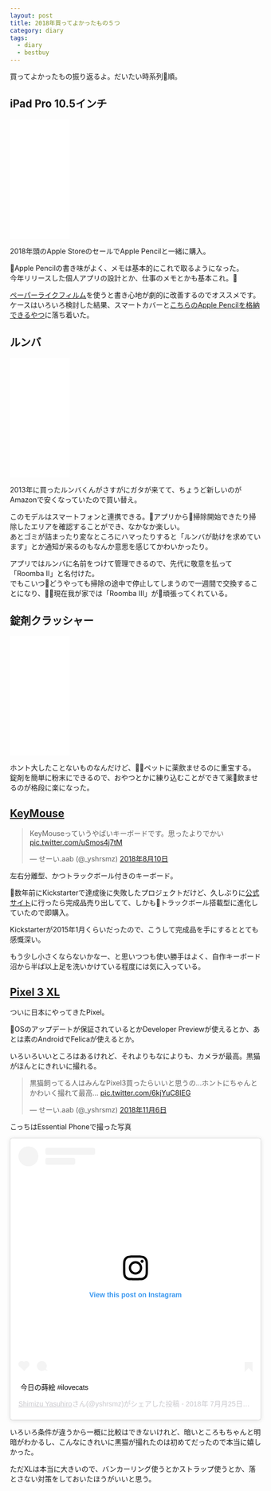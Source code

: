 ```yaml
---
layout: post
title: 2018年買ってよかったもの５つ
category: diary
tags:
  - diary
  - bestbuy
---
```



買ってよかったもの振り返るよ。だいたい時系列順。

## iPad Pro 10.5インチ

<iframe style="width:120px;height:240px;" marginwidth="0" marginheight="0" scrolling="no" frameborder="0" src="//rcm-fe.amazon-adsystem.com/e/cm?lt1=_blank&bc1=000000&IS2=1&bg1=FFFFFF&fc1=000000&lc1=0000FF&t=yslibr4ry-22&language=ja_JP&o=9&p=8&l=as4&m=amazon&f=ifr&ref=as_ss_li_til&asins=B0736V1QHQ&linkId=df4d946e0bae5839e3d8540df2fa1b69"></iframe>

2018年頭のApple StoreのセールでApple Pencilと一緒に購入。

Apple Pencilの書き味がよく、メモは基本的にこれで取るようになった。  
今年リリースした個人アプリの設計とか、仕事のメモとかも基本これ。

[ペーパーライクフィルム](https://amzn.to/2rlPVBr)を使うと書き心地が劇的に改善するのでオススメです。  
ケースはいろいろ検討した結果、スマートカバーと[こちらのApple Pencilを格納できるやつ](https://amzn.to/2RwKYkR)に落ち着いた。


## ルンバ

<iframe style="width:120px;height:240px;" marginwidth="0" marginheight="0" scrolling="no" frameborder="0" src="//rcm-fe.amazon-adsystem.com/e/cm?lt1=_blank&bc1=000000&IS2=1&bg1=FFFFFF&fc1=000000&lc1=0000FF&t=yslibr4ry-22&language=ja_JP&o=9&p=8&l=as4&m=amazon&f=ifr&ref=as_ss_li_til&asins=B079P94M3K&linkId=02c0360eaa315a4913c48a1d5b2a3a99"></iframe>

2013年に買ったルンバくんがさすがにガタが来てて、ちょうど新しいのがAmazonで安くなっていたので買い替え。

このモデルはスマートフォンと連携できる。アプリから掃除開始できたり掃除したエリアを確認することができ、なかなか楽しい。  
あとゴミが詰まったり変なところにハマったりすると「ルンバが助けを求めています」とか通知が来るのもなんか意思を感じてかわいかったり。

アプリではルンバに名前をつけて管理できるので、先代に敬意を払って「Roomba II」と名付けた。  
でもこいつどうやっても掃除の途中で停止してしまうので一週間で交換することになり、現在我が家では「Roomba III」が頑張ってくれている。

## 錠剤クラッシャー

<iframe style="width:120px;height:240px;" marginwidth="0" marginheight="0" scrolling="no" frameborder="0" src="//rcm-fe.amazon-adsystem.com/e/cm?lt1=_blank&bc1=000000&IS2=1&bg1=FFFFFF&fc1=000000&lc1=0000FF&t=yslibr4ry-22&language=ja_JP&o=9&p=8&l=as4&m=amazon&f=ifr&ref=as_ss_li_til&asins=B003E1EZQM&linkId=d73ae1c16653671b8ed4bcdf2442eee8"></iframe>

ホント大したことないものなんだけど、ペットに薬飲ませるのに重宝する。  
錠剤を簡単に粉末にできるので、おやつとかに練り込むことができて薬飲ませるのが格段に楽になった。

## [KeyMouse](https://www.keymouse.com/)

<blockquote class="twitter-tweet" data-lang="ja"><p lang="ja" dir="ltr">KeyMouseっていうやばいキーボードです。思ったよりでかい <a href="https://t.co/uSmos4j7tM">pic.twitter.com/uSmos4j7tM</a></p>&mdash; せーい.aab (@_yshrsmz) <a href="https://twitter.com/_yshrsmz/status/1027854390911070208?ref_src=twsrc%5Etfw">2018年8月10日</a></blockquote>
<script async src="https://platform.twitter.com/widgets.js" charset="utf-8"></script>

左右分離型、かつトラックボール付きのキーボード。

数年前にKickstarterで達成後に失敗したプロジェクトだけど、久しぶりに[公式サイト](https://www.keymouse.com/)に行ったら完成品売り出してて、しかもトラックボール搭載型に進化していたので即購入。

Kickstarterが2015年1月くらいだったので、こうして完成品を手にするととても感慨深い。

もう少し小さくならないかなー、と思いつつも使い勝手はよく、自作キーボード沼から半ば以上足を洗いかけている程度には気に入っている。


## [Pixel 3 XL](https://store.google.com/product/pixel_3)

ついに日本にやってきたPixel。

OSのアップデートが保証されているとかDeveloper Previewが使えるとか、あとは素のAndroidでFelicaが使えるとか。

いろいろいいところはあるけれど、それよりもなによりも、カメラが最高。黒猫がほんとにきれいに撮れる。

<blockquote class="twitter-tweet" data-lang="ja"><p lang="ja" dir="ltr">黒猫飼ってる人はみんなPixel3買ったらいいと思うの…ホントにちゃんとかわいく撮れて最高… <a href="https://t.co/6kjYuC8IEG">pic.twitter.com/6kjYuC8IEG</a></p>&mdash; せーい.aab (@_yshrsmz) <a href="https://twitter.com/_yshrsmz/status/1059830936634744832?ref_src=twsrc%5Etfw">2018年11月6日</a></blockquote>


こっちはEssential Phoneで撮った写真

<blockquote class="instagram-media" data-instgrm-captioned data-instgrm-permalink="https://www.instagram.com/p/Blp2SDcBGTl/?utm_source=ig_embed&amp;utm_medium=loading" data-instgrm-version="12" style=" background:#FFF; border:0; border-radius:3px; box-shadow:0 0 1px 0 rgba(0,0,0,0.5),0 1px 10px 0 rgba(0,0,0,0.15); margin: 1px; max-width:540px; min-width:326px; padding:0; width:99.375%; width:-webkit-calc(100% - 2px); width:calc(100% - 2px);"><div style="padding:16px;"> <a href="https://www.instagram.com/p/Blp2SDcBGTl/?utm_source=ig_embed&amp;utm_medium=loading" style=" background:#FFFFFF; line-height:0; padding:0 0; text-align:center; text-decoration:none; width:100%;" target="_blank"> <div style=" display: flex; flex-direction: row; align-items: center;"> <div style="background-color: #F4F4F4; border-radius: 50%; flex-grow: 0; height: 40px; margin-right: 14px; width: 40px;"></div> <div style="display: flex; flex-direction: column; flex-grow: 1; justify-content: center;"> <div style=" background-color: #F4F4F4; border-radius: 4px; flex-grow: 0; height: 14px; margin-bottom: 6px; width: 100px;"></div> <div style=" background-color: #F4F4F4; border-radius: 4px; flex-grow: 0; height: 14px; width: 60px;"></div></div></div><div style="padding: 19% 0;"></div><div style="display:block; height:50px; margin:0 auto 12px; width:50px;"><svg width="50px" height="50px" viewBox="0 0 60 60" version="1.1" xmlns="https://www.w3.org/2000/svg" xmlns:xlink="https://www.w3.org/1999/xlink"><g stroke="none" stroke-width="1" fill="none" fill-rule="evenodd"><g transform="translate(-511.000000, -20.000000)" fill="#000000"><g><path d="M556.869,30.41 C554.814,30.41 553.148,32.076 553.148,34.131 C553.148,36.186 554.814,37.852 556.869,37.852 C558.924,37.852 560.59,36.186 560.59,34.131 C560.59,32.076 558.924,30.41 556.869,30.41 M541,60.657 C535.114,60.657 530.342,55.887 530.342,50 C530.342,44.114 535.114,39.342 541,39.342 C546.887,39.342 551.658,44.114 551.658,50 C551.658,55.887 546.887,60.657 541,60.657 M541,33.886 C532.1,33.886 524.886,41.1 524.886,50 C524.886,58.899 532.1,66.113 541,66.113 C549.9,66.113 557.115,58.899 557.115,50 C557.115,41.1 549.9,33.886 541,33.886 M565.378,62.101 C565.244,65.022 564.756,66.606 564.346,67.663 C563.803,69.06 563.154,70.057 562.106,71.106 C561.058,72.155 560.06,72.803 558.662,73.347 C557.607,73.757 556.021,74.244 553.102,74.378 C549.944,74.521 548.997,74.552 541,74.552 C533.003,74.552 532.056,74.521 528.898,74.378 C525.979,74.244 524.393,73.757 523.338,73.347 C521.94,72.803 520.942,72.155 519.894,71.106 C518.846,70.057 518.197,69.06 517.654,67.663 C517.244,66.606 516.755,65.022 516.623,62.101 C516.479,58.943 516.448,57.996 516.448,50 C516.448,42.003 516.479,41.056 516.623,37.899 C516.755,34.978 517.244,33.391 517.654,32.338 C518.197,30.938 518.846,29.942 519.894,28.894 C520.942,27.846 521.94,27.196 523.338,26.654 C524.393,26.244 525.979,25.756 528.898,25.623 C532.057,25.479 533.004,25.448 541,25.448 C548.997,25.448 549.943,25.479 553.102,25.623 C556.021,25.756 557.607,26.244 558.662,26.654 C560.06,27.196 561.058,27.846 562.106,28.894 C563.154,29.942 563.803,30.938 564.346,32.338 C564.756,33.391 565.244,34.978 565.378,37.899 C565.522,41.056 565.552,42.003 565.552,50 C565.552,57.996 565.522,58.943 565.378,62.101 M570.82,37.631 C570.674,34.438 570.167,32.258 569.425,30.349 C568.659,28.377 567.633,26.702 565.965,25.035 C564.297,23.368 562.623,22.342 560.652,21.575 C558.743,20.834 556.562,20.326 553.369,20.18 C550.169,20.033 549.148,20 541,20 C532.853,20 531.831,20.033 528.631,20.18 C525.438,20.326 523.257,20.834 521.349,21.575 C519.376,22.342 517.703,23.368 516.035,25.035 C514.368,26.702 513.342,28.377 512.574,30.349 C511.834,32.258 511.326,34.438 511.181,37.631 C511.035,40.831 511,41.851 511,50 C511,58.147 511.035,59.17 511.181,62.369 C511.326,65.562 511.834,67.743 512.574,69.651 C513.342,71.625 514.368,73.296 516.035,74.965 C517.703,76.634 519.376,77.658 521.349,78.425 C523.257,79.167 525.438,79.673 528.631,79.82 C531.831,79.965 532.853,80.001 541,80.001 C549.148,80.001 550.169,79.965 553.369,79.82 C556.562,79.673 558.743,79.167 560.652,78.425 C562.623,77.658 564.297,76.634 565.965,74.965 C567.633,73.296 568.659,71.625 569.425,69.651 C570.167,67.743 570.674,65.562 570.82,62.369 C570.966,59.17 571,58.147 571,50 C571,41.851 570.966,40.831 570.82,37.631"></path></g></g></g></svg></div><div style="padding-top: 8px;"> <div style=" color:#3897f0; font-family:Arial,sans-serif; font-size:14px; font-style:normal; font-weight:550; line-height:18px;"> View this post on Instagram</div></div><div style="padding: 12.5% 0;"></div> <div style="display: flex; flex-direction: row; margin-bottom: 14px; align-items: center;"><div> <div style="background-color: #F4F4F4; border-radius: 50%; height: 12.5px; width: 12.5px; transform: translateX(0px) translateY(7px);"></div> <div style="background-color: #F4F4F4; height: 12.5px; transform: rotate(-45deg) translateX(3px) translateY(1px); width: 12.5px; flex-grow: 0; margin-right: 14px; margin-left: 2px;"></div> <div style="background-color: #F4F4F4; border-radius: 50%; height: 12.5px; width: 12.5px; transform: translateX(9px) translateY(-18px);"></div></div><div style="margin-left: 8px;"> <div style=" background-color: #F4F4F4; border-radius: 50%; flex-grow: 0; height: 20px; width: 20px;"></div> <div style=" width: 0; height: 0; border-top: 2px solid transparent; border-left: 6px solid #f4f4f4; border-bottom: 2px solid transparent; transform: translateX(16px) translateY(-4px) rotate(30deg)"></div></div><div style="margin-left: auto;"> <div style=" width: 0px; border-top: 8px solid #F4F4F4; border-right: 8px solid transparent; transform: translateY(16px);"></div> <div style=" background-color: #F4F4F4; flex-grow: 0; height: 12px; width: 16px; transform: translateY(-4px);"></div> <div style=" width: 0; height: 0; border-top: 8px solid #F4F4F4; border-left: 8px solid transparent; transform: translateY(-4px) translateX(8px);"></div></div></div></a> <p style=" margin:8px 0 0 0; padding:0 4px;"> <a href="https://www.instagram.com/p/Blp2SDcBGTl/?utm_source=ig_embed&amp;utm_medium=loading" style=" color:#000; font-family:Arial,sans-serif; font-size:14px; font-style:normal; font-weight:normal; line-height:17px; text-decoration:none; word-wrap:break-word;" target="_blank">今日の蒔絵 #ilovecats</a></p> <p style=" color:#c9c8cd; font-family:Arial,sans-serif; font-size:14px; line-height:17px; margin-bottom:0; margin-top:8px; overflow:hidden; padding:8px 0 7px; text-align:center; text-overflow:ellipsis; white-space:nowrap;"><a href="https://www.instagram.com/yshrsmz/?utm_source=ig_embed&amp;utm_medium=loading" style=" color:#c9c8cd; font-family:Arial,sans-serif; font-size:14px; font-style:normal; font-weight:normal; line-height:17px;" target="_blank"> Shimizu Yasuhiro</a>さん(@yshrsmz)がシェアした投稿 - <time style=" font-family:Arial,sans-serif; font-size:14px; line-height:17px;" datetime="2018-07-25T12:01:01+00:00">2018年 7月月25日午前5時01分PDT</time></p></div></blockquote> <script async src="//www.instagram.com/embed.js"></script>

いろいろ条件が違うから一概に比較はできないけれど、暗いところもちゃんと明暗がわかるし、こんなにきれいに黒猫が撮れたのは初めてだったので本当に嬉しかった。

ただXLは本当に大きいので、バンカーリング使うとかストラップ使うとか、落とさない対策をしておいたほうがいいと思う。
